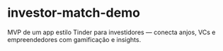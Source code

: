 # investor-match-demo
MVP de um app estilo Tinder para investidores — conecta anjos, VCs e empreendedores com gamificação e insights.
